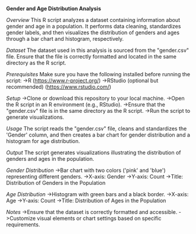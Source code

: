 **Gender and Age Distribution Analysis**

_Overview_
This R script analyzes a dataset containing information about gender and age in a population. It performs data cleaning, standardizes gender labels, and then visualizes the distribution of genders and ages through a bar chart and histogram, respectively.

_Dataset_
The dataset used in this analysis is sourced from the "gender.csv" file. Ensure that the file is correctly formatted and located in the same directory as the R script.

_Prerequisites_
Make sure you have the following installed before running the script:
->R (https://www.r-project.org/)
->RStudio (optional but recommended) (https://www.rstudio.com/)

_Setup_
->Clone or download this repository to your local machine.
->Open the R script in an R environment (e.g., RStudio).
->Ensure that the "gender.csv" file is in the same directory as the R script.
->Run the script to generate visualizations.

_Usage_
The script reads the "gender.csv" file, cleans and standardizes the 'Gender' column, and then creates a bar chart for gender distribution and a histogram for age distribution.

_Output_
The script generates visualizations illustrating the distribution of genders and ages in the population.

_Gender Distribution_
->Bar chart with two colors ('pink' and 'blue') representing different genders.
->X-axis: Gender
->Y-axis: Count
->Title: Distribution of Genders in the Population

_Age Distribution_
->Histogram with green bars and a black border.
->X-axis: Age
->Y-axis: Count
->Title: Distribution of Ages in the Population

_Notes_
->Ensure that the dataset is correctly formatted and accessible.
->Customize visual elements or chart settings based on specific requirements.
